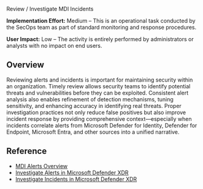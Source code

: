Review / Investigate MDI Incidents

**Implementation Effort:** Medium – This is an operational task conducted by the SecOps team as part of standard monitoring and response procedures.

**User Impact:** Low – The activity is entirely performed by administrators or analysts with no impact on end users.

## Overview

Reviewing alerts and incidents is important for maintaining security within an organization. Timely review allows security teams to identify potential threats and vulnerabilities before they can be exploited. Consistent alert analysis also enables refinement of detection mechanisms, tuning sensitivity, and enhancing accuracy in identifying real threats. Proper investigation practices not only reduce false positives but also improve incident response by providing comprehensive context—especially when incidents correlate alerts from Microsoft Defender for Identity, Defender for Endpoint, Microsoft Entra, and other sources into a unified narrative.

## Reference

* [MDI Alerts Overview](https://learn.microsoft.com/en-us/defender-for-identity/alerts-overview)
* [Investigate Alerts in Microsoft Defender XDR](https://learn.microsoft.com/en-us/defender-xdr/investigate-alerts?tabs=settings)
* [Investigate Incidents in Microsoft Defender XDR](https://learn.microsoft.com/en-us/defender-xdr/investigate-incidents)
